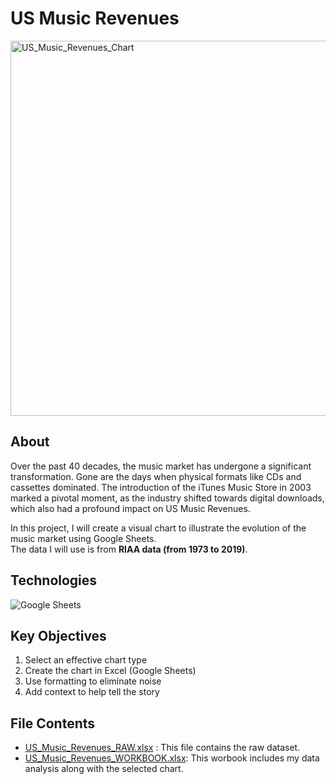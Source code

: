 # US Music Revenues

<img width="600" alt="US_Music_Revenues_Chart" src="https://github.com/chanronnie/US_Music_Revenues_Excel/assets/121308347/ec04e03c-dc99-4b90-a77b-abcdccef8b22">


## About
Over the past 40 decades, the music market has undergone a significant transformation. Gone are the days when physical formats like CDs and cassettes dominated. The introduction of the iTunes Music Store in 2003 marked a pivotal moment, as the industry shifted towards digital downloads, which also had a profound impact on US Music Revenues. 

In this project, I will create a visual chart to illustrate the evolution of the music market using Google Sheets. <br>
The data I will use is from **RIAA data (from 1973 to 2019)**.


## Technologies
![Google Sheets](https://img.shields.io/badge/Google_Sheets-217346?style=for-the-badge&logo=google-sheets&logoColor=white)


## Key Objectives
1. Select an effective chart type
2. Create the chart in Excel (Google Sheets)
3. Use formatting to eliminate noise
4. Add context to help tell the story


## File Contents
- [US_Music_Revenues_RAW.xlsx](US_Music_Revenues_RAW.xlsx) : This file contains the raw dataset.
- [US_Music_Revenues_WORKBOOK.xlsx](US_Music_Revenues_WORKBOOK.xlsx): This worbook includes my data analysis along with the selected chart.
